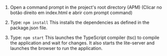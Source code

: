 1) Open a command prompt in the project's root directory (APM)
    (Clicar no botão direito em index.html e abrir com prompt command)

2) Type: `npm install`
    This installs the dependencies as defined in the package.json file.
    
3) Type: `npm start`
    This launches the TypeScript compiler (tsc) to compile the application and wait for changes. 
    It also starts the lite-server and launches the browser to run the application.
